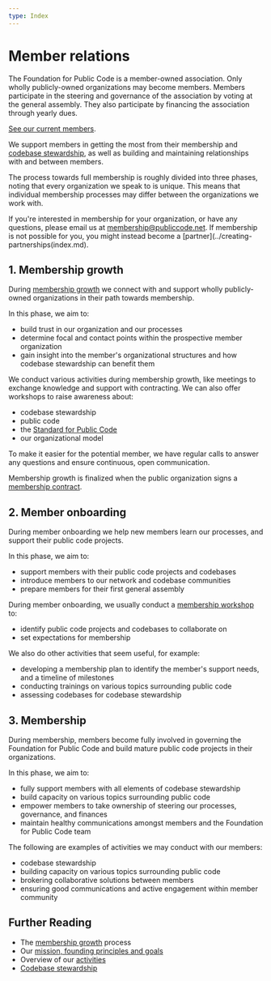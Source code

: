 ```yaml
---
type: Index
---
```


# Member relations

The Foundation for Public Code is a member-owned association. Only wholly publicly-owned organizations may become members. Members participate in the steering and governance of the association by voting at the general assembly. They also participate by financing the association through yearly dues.

[See our current members](../../organization/members.md).

We support members in getting the most from their membership and [codebase stewardship](../codebase-stewardship), as well as building and maintaining relationships with and between members.

The process towards full membership is roughly divided into three phases, noting that every organization we speak to is unique. This means that individual membership processes may differ between the organizations we work with.

If you're interested in membership for your organization, or have any questions, please email us at <membership@publiccode.net>. If membership is not possible for you, you might instead become a [partner](../creating-partnerships(index.md).

## 1. Membership growth

During [membership growth](../membership-growth/index.md) we connect with and support wholly publicly-owned organizations in their path towards membership.

In this phase, we aim to:

* build trust in our organization and our processes
* determine focal and contact points within the prospective member organization
* gain insight into the member's organizational structures and how codebase stewardship can benefit them

We conduct various activities during membership growth, like meetings to exchange knowledge and support with contracting. We can also offer workshops to raise awareness about:

* codebase stewardship
* public code
* the [Standard for Public Code](https://standard.publiccode.net/)
* our organizational model

To make it easier for the potential member, we have regular calls to answer any questions and ensure continuous, open communication.

Membership growth is finalized when the public organization signs a [membership contract](../membership-growth/membership-contract.md).

## 2. Member onboarding

During member onboarding we help new members learn our processes, and support their public code projects.

In this phase, we aim to:

* support members with their public code projects and codebases
* introduce members to our network and codebase communities
* prepare members for their first general assembly

During member onboarding, we usually conduct a [membership workshop](../membership-growth/founding-membership-workshop.md) to:

* identify public code projects and codebases to collaborate on
* set expectations for membership

We also do other activities that seem useful, for example:

* developing a membership plan to identify the member's support needs, and a timeline of milestones
* conducting trainings on various topics surrounding public code
* assessing codebases for codebase stewardship

## 3. Membership

During membership, members become fully involved in governing the Foundation for Public Code and build mature public code projects in their organizations.

In this phase, we aim to:

* fully support members with all elements of codebase stewardship
* build capacity on various topics surrounding public code
* empower members to take ownership of steering our processes, governance, and finances
* maintain healthy communications amongst members and the Foundation for Public Code team

The following are examples of activities we may conduct with our members:

* codebase stewardship
* building capacity on various topics surrounding public code
* brokering collaborative solutions between members
* ensuring good communications and active engagement within member community

## Further Reading

* The [membership growth](../membership-growth) process
* Our [mission, founding principles and goals](../../organization/mission.md)
* Overview of our [activities](../../activities/index.md)
* [Codebase stewardship](../codebase-stewardship/)
